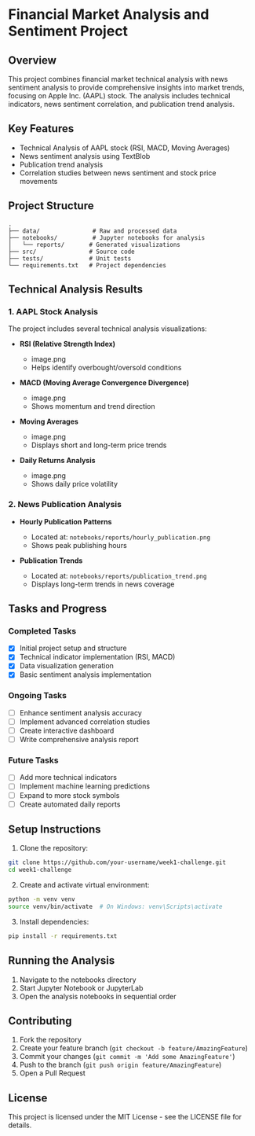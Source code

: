 # Financial Market Analysis and Sentiment Project

## Overview
This project combines financial market technical analysis with news sentiment analysis to provide comprehensive insights into market trends, focusing on Apple Inc. (AAPL) stock. The analysis includes technical indicators, news sentiment correlation, and publication trend analysis.

## Key Features
- Technical Analysis of AAPL stock (RSI, MACD, Moving Averages)
- News sentiment analysis using TextBlob
- Publication trend analysis
- Correlation studies between news sentiment and stock price movements

## Project Structure
```
.
├── data/               # Raw and processed data
├── notebooks/          # Jupyter notebooks for analysis
│   └── reports/       # Generated visualizations
├── src/               # Source code
├── tests/             # Unit tests
└── requirements.txt   # Project dependencies
```

## Technical Analysis Results

### 1. AAPL Stock Analysis
The project includes several technical analysis visualizations:

- **RSI (Relative Strength Index)**
  - image.png
  - Helps identify overbought/oversold conditions
  
- **MACD (Moving Average Convergence Divergence)**
  - image.png
  - Shows momentum and trend direction
  
- **Moving Averages**
  - image.png
  - Displays short and long-term price trends
  
- **Daily Returns Analysis**
  - image.png
  - Shows daily price volatility

### 2. News Publication Analysis
- **Hourly Publication Patterns**
  - Located at: `notebooks/reports/hourly_publication.png`
  - Shows peak publishing hours
  
- **Publication Trends**
  - Located at: `notebooks/reports/publication_trend.png`
  - Displays long-term trends in news coverage

## Tasks and Progress

### Completed Tasks
- [x] Initial project setup and structure
- [x] Technical indicator implementation (RSI, MACD)
- [x] Data visualization generation
- [x] Basic sentiment analysis implementation

### Ongoing Tasks
- [ ] Enhance sentiment analysis accuracy
- [ ] Implement advanced correlation studies
- [ ] Create interactive dashboard
- [ ] Write comprehensive analysis report

### Future Tasks
- [ ] Add more technical indicators
- [ ] Implement machine learning predictions
- [ ] Expand to more stock symbols
- [ ] Create automated daily reports

## Setup Instructions

1. Clone the repository:
```bash
git clone https://github.com/your-username/week1-challenge.git
cd week1-challenge
```

2. Create and activate virtual environment:
```bash
python -m venv venv
source venv/bin/activate  # On Windows: venv\Scripts\activate
```

3. Install dependencies:
```bash
pip install -r requirements.txt
```

## Running the Analysis
1. Navigate to the notebooks directory
2. Start Jupyter Notebook or JupyterLab
3. Open the analysis notebooks in sequential order

## Contributing
1. Fork the repository
2. Create your feature branch (`git checkout -b feature/AmazingFeature`)
3. Commit your changes (`git commit -m 'Add some AmazingFeature'`)
4. Push to the branch (`git push origin feature/AmazingFeature`)
5. Open a Pull Request

## License
This project is licensed under the MIT License - see the LICENSE file for details.
